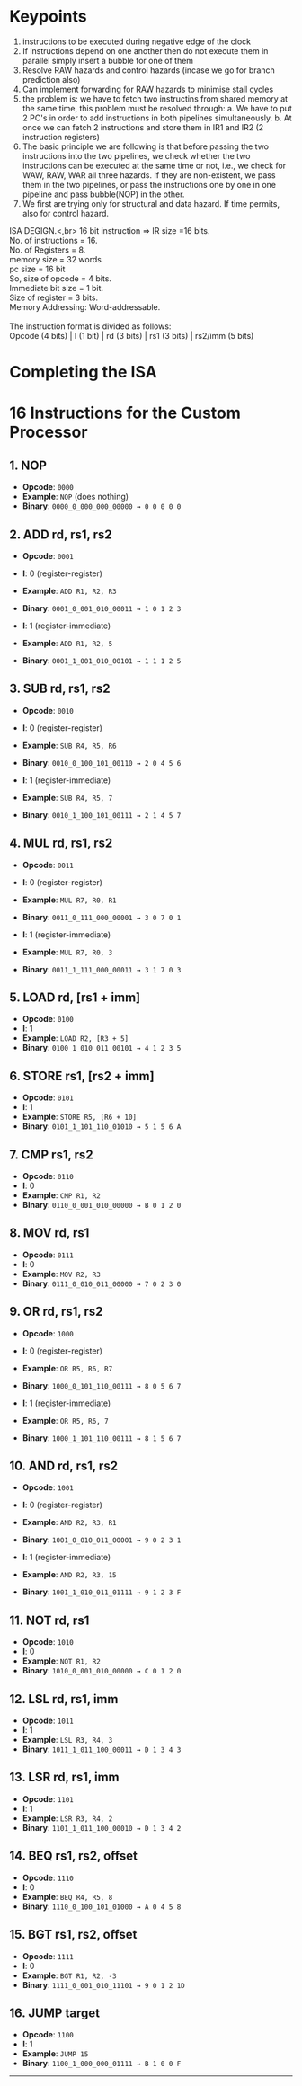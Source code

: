 # Keypoints
1) instructions to be executed during negative edge of the clock
2) If instructions depend on one another then do not execute them in parallel simply insert a bubble for one of them
3) Resolve RAW hazards and control hazards (incase we go for branch prediction also)
4) Can implement forwarding for RAW hazards to minimise stall cycles
5) the problem is: we have to fetch two instructins from shared memory at the same time, this problem must be resolved through:
   a. We have to put 2 PC's in order to add instructions in both pipelines simultaneously.
   b. At once we can fetch 2 instructions and store them in IR1 and IR2 (2 instruction registers)
6) The basic principle we are following is that before passing the two instructions into the two pipelines, we check whether the two instructions can be executed at the same time or not, i.e., we check for WAW, RAW, WAR all three hazards. If they are non-existent, we pass them in the two pipelines, or pass the instructions one by one in one pipeline and pass bubble(NOP) in the other.
7) We first are trying only for structural and data hazard. If time permits, also for control hazard.


ISA DEGIGN.<,br>
16 bit instruction => IR size =16 bits. <br>
No. of instructions = 16. <br>
No. of Registers = 8.<br>
memory size = 32 words<br>
pc size = 16 bit<br>
So, size of opcode = 4 bits.<br>
Immediate bit size = 1 bit.<br>
Size of register = 3 bits.<br>
Memory Addressing: Word-addressable.<br>
<br>
The instruction format is divided as follows: <br>
Opcode (4 bits)	|      I (1 bit)  	|      rd (3 bits)	|    rs1 (3 bits)      |     	rs2/imm (5 bits)

# Completing the ISA
# 16 Instructions for the Custom Processor

## 1. NOP
- **Opcode**: `0000`
- **Example**: `NOP` (does nothing)
- **Binary**: `0000_0_000_000_00000 → 0 0 0 0 0`

## 2. ADD rd, rs1, rs2
- **Opcode**: `0001`
- **I**: 0 (register-register)
- **Example**: `ADD R1, R2, R3`
- **Binary**: `0001_0_001_010_00011 → 1 0 1 2 3`

- **I**: 1 (register-immediate)
- **Example**: `ADD R1, R2, 5`
- **Binary**: `0001_1_001_010_00101 → 1 1 1 2 5`

## 3. SUB rd, rs1, rs2
- **Opcode**: `0010`
- **I**: 0 (register-register)
- **Example**: `SUB R4, R5, R6`
- **Binary**: `0010_0_100_101_00110 → 2 0 4 5 6`

- **I**: 1 (register-immediate)
- **Example**: `SUB R4, R5, 7`
- **Binary**: `0010_1_100_101_00111 → 2 1 4 5 7`

## 4. MUL rd, rs1, rs2
- **Opcode**: `0011`
- **I**: 0 (register-register)
- **Example**: `MUL R7, R0, R1`
- **Binary**: `0011_0_111_000_00001 → 3 0 7 0 1`

- **I**: 1 (register-immediate)
- **Example**: `MUL R7, R0, 3`
- **Binary**: `0011_1_111_000_00011 → 3 1 7 0 3`

## 5. LOAD rd, [rs1 + imm]
- **Opcode**: `0100`
- **I**: 1
- **Example**: `LOAD R2, [R3 + 5]`
- **Binary**: `0100_1_010_011_00101 → 4 1 2 3 5`

## 6. STORE rs1, [rs2 + imm]
- **Opcode**: `0101`
- **I**: 1
- **Example**: `STORE R5, [R6 + 10]`
- **Binary**: `0101_1_101_110_01010 → 5 1 5 6 A`

## 7. CMP rs1, rs2
- **Opcode**: `0110`
- **I**: 0
- **Example**: `CMP R1, R2`
- **Binary**: `0110_0_001_010_00000 → B 0 1 2 0`

## 8. MOV rd, rs1
- **Opcode**: `0111`
- **I**: 0
- **Example**: `MOV R2, R3`
- **Binary**: `0111_0_010_011_00000 → 7 0 2 3 0`

## 9. OR rd, rs1, rs2
- **Opcode**: `1000`
- **I**: 0 (register-register)
- **Example**: `OR R5, R6, R7`
- **Binary**: `1000_0_101_110_00111 → 8 0 5 6 7`

- **I**: 1 (register-immediate)
- **Example**: `OR R5, R6, 7`
- **Binary**: `1000_1_101_110_00111 → 8 1 5 6 7`

## 10. AND rd, rs1, rs2
- **Opcode**: `1001`
- **I**: 0 (register-register)
- **Example**: `AND R2, R3, R1`
- **Binary**: `1001_0_010_011_00001 → 9 0 2 3 1`

- **I**: 1 (register-immediate)
- **Example**: `AND R2, R3, 15`
- **Binary**: `1001_1_010_011_01111 → 9 1 2 3 F`

## 11. NOT rd, rs1
- **Opcode**: `1010`
- **I**: 0
- **Example**: `NOT R1, R2`
- **Binary**: `1010_0_001_010_00000 → C 0 1 2 0`

## 12. LSL rd, rs1, imm
- **Opcode**: `1011`
- **I**: 1
- **Example**: `LSL R3, R4, 3`
- **Binary**: `1011_1_011_100_00011 → D 1 3 4 3`

## 13. LSR rd, rs1, imm
- **Opcode**: `1101`
- **I**: 1
- **Example**: `LSR R3, R4, 2`
- **Binary**: `1101_1_011_100_00010 → D 1 3 4 2`

## 14. BEQ rs1, rs2, offset
- **Opcode**: `1110`
- **I**: 0
- **Example**: `BEQ R4, R5, 8`
- **Binary**: `1110_0_100_101_01000 → A 0 4 5 8`

## 15. BGT rs1, rs2, offset
- **Opcode**: `1111`
- **I**: 0
- **Example**: `BGT R1, R2, -3`
- **Binary**: `1111_0_001_010_11101 → 9 0 1 2 1D`

## 16. JUMP target
- **Opcode**: `1100`
- **I**: 1
- **Example**: `JUMP 15`
- **Binary**: `1100_1_000_000_01111 → B 1 0 0 F`

---
